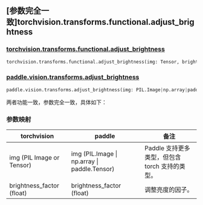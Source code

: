 ## [参数完全一致]torchvision.transforms.functional.adjust_brightness

### [torchvision.transforms.functional.adjust_brightness](https://pytorch.org/vision/main/generated/torchvision.transforms.functional.adjust_brightness.html#:~:text=brightness_factor%20(float)%20%E2%80%93%20How%20much,by%20a%20factor%20of%202.)

```python
torchvision.transforms.functional.adjust_brightness(img: Tensor, brightness_factor: float)
```

### [paddle.vision.transforms.adjust_brightness](https://www.paddlepaddle.org.cn/documentation/docs/zh/develop/api/paddle/vision/transforms/adjust_brightness_cn.html)

```python
paddle.vision.transforms.adjust_brightness(img: PIL.Image|np.array|paddle.Tensor, brightness_factor: float)
```

两者功能一致，参数完全一致，具体如下：

### 参数映射

| torchvision | paddle | 备注                                     |
| ----------------------------------------------------- | ------------------------------------------ | ---------------------------------------- |
| img (PIL Image or Tensor)                             | img (PIL.Image \| np.array \| paddle.Tensor)| Paddle 支持更多类型，但包含 torch 支持的类型。 |
| brightness_factor (float)                             | brightness_factor (float)                   | 调整亮度的因子。                          |
